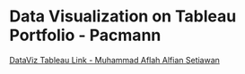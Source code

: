 # Data Visualization on Tableau Portfolio - Pacmann
[DataViz Tableau Link - Muhammad Aflah Alfian Setiawan](https://public.tableau.com/app/profile/muhammad.aflah.alfian.setiawan/vizzes)
